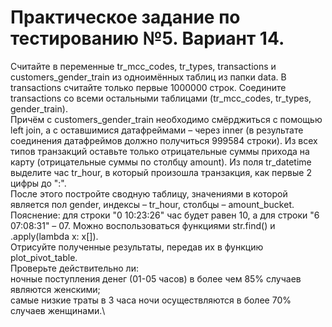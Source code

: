 # Практическое задание по тестированию №5. Вариант 14.

Считайте в переменные tr_mcc_codes, tr_types, transactions и customers_gender_train из одноимённых таблиц из папки data. 
В transactions считайте только первые 1000000 строк. Соедините transactions со всеми остальными таблицами (tr_mcc_codes, tr_types, gender_train).\
Причём с customers_gender_train необходимо смёрджиться с помощью left join, а с оставшимися датафреймами – через inner (в результате соединения датафреймов должно получиться 999584 строки). Из всех типов транзакций оставьте только отрицательные суммы прихода на карту (отрицательные суммы по столбцу amount). Из поля tr_datetime выделите час tr_hour, в который произошла транзакция, как первые 2 цифры до ":". \
После этого постройте сводную таблицу, значениями в которой является пол gender, индексы – tr_hour, столбцы – amount_bucket.\
Пояснение: для строки "0 10:23:26" час будет равен 10, а для строки "6 07:08:31" – 07. Можно воспользоваться функциями str.find() и .apply(lambda x: x[]).\
Отрисуйте полученные результаты, передав их в функцию plot_pivot_table.\
Проверьте действительно ли:\
ночные поступления денег (01-05 часов) в более чем 85% случаев являются женскими;\
самые низкие траты в 3 часа ночи осуществляются в более 70% случаев женщинами.\
